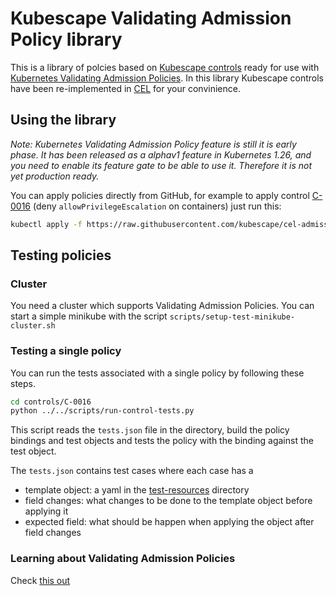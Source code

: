 # Kubescape Validating Admission Policy library

This is a library of polcies based on [Kubescape controls](https://hub.armosec.io/docs/controls) ready for use with [Kubernetes Validating Admission Policies](https://kubernetes.io/docs/reference/access-authn-authz/validating-admission-policy/). In this library Kubescape controls have been re-implemented in [CEL](https://github.com/google/cel-spec/) for your convinience. 

## Using the library


*Note: Kubernetes Validating Admission Policy feature is still it is early phase. 
It has been released as a alphav1 feature in Kubernetes 1.26,
and you need to enable its feature gate to be able to use it. Therefore it is not yet production ready.*

You can apply policies directly from GitHub, for example to apply control [C-0016](https://hub.armosec.io/docs/c-0016) (deny `allowPrivilegeEscalation` on containers) just run this:
```bash
kubectl apply -f https://raw.githubusercontent.com/kubescape/cel-admission-library/main/controls/C-0016/policy.yaml
```
## Testing policies

### Cluster
You need a cluster which supports Validating Admission Policies. You can start a simple minikube with the script `scripts/setup-test-minikube-cluster.sh`

### Testing a single policy

You can run the tests associated with a single policy by following these steps.

```bash
cd controls/C-0016
python ../../scripts/run-control-tests.py
```

This script reads the `tests.json` file in the directory, build the policy bindings and test objects and tests the policy with the binding against the test object.

The `tests.json` contains test cases where each case has a
* template object: a yaml in the [test-resources](/test-resources/) directory
* field changes: what changes to be done to the template object before applying it
* expected field: what should be happen when applying the object after field changes

### Learning about Validating Admission Policies

Check [this out](docs/validating-admission-policies/REAMDE.md)
